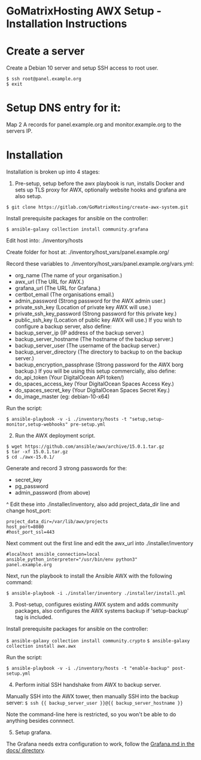 # GoMatrixHosting AWX Setup - Installation Instructions


# Create a server

Create a Debian 10 server and setup SSH access to root user.
```
$ ssh root@panel.example.org
$ exit
```

# Setup DNS entry for it:

Map 2 A records for panel.example.org and monitor.example.org to the servers IP.


# Installation

Installation is broken up into 4 stages:

1) Pre-setup, setup before the awx playbook is run, installs Docker and sets up TLS proxy for AWX, optionally website hooks and grafana are also setup.

`$ git clone https://gitlab.com/GoMatrixHosting/create-awx-system.git`

Install prerequisite packages for ansible on the controller:

`$ ansible-galaxy collection install community.grafana`

Edit host into: ./inventory/hosts

Create folder for host at: ./inventory/host_vars/panel.example.org/

Record these variables to ./inventory/host_vars/panel.example.org/vars.yml:
- org_name 			(The name of your organisation.)
- awx_url 			(The URL for AWX.)
- grafana_url 			(The URL for Grafana.)
- certbot_email 		(The organisations email.)
- admin_password 		(Strong password for the AWX admin user.)
- private_ssh_key 		(Location of private key AWX will use.)
- private_ssh_key_password 	(Strong password for this private key.)
- public_ssh_key 		(Location of public key AWX will use.)
If you wish to configure a backup server, also define:
- backup_server_ip 		(IP address of the backup server.)
- backup_server_hostname 	(The hostname of the backup server.)
- backup_server_user 		(The username of the backup server.)
- backup_server_directory 	(The directory to backup to on the backup server.)
- backup_encryption_passphrase 	(Strong password for the AWX borg backup.)
If you will be using this setup commercially, also define:
- do_api_token 			(Your DigitalOcean API token/)
- do_spaces_access_key 		(Your DigitalOcean Spaces Access Key.)
- do_spaces_secret_key 		(Your DigitalOcean Spaces Secret Key.)
- do_image_master 		(eg: debian-10-x64)

Run the script:

`$ ansible-playbook -v -i ./inventory/hosts -t "setup,setup-monitor,setup-webhooks" pre-setup.yml`


2) Run the AWX deployment script.
```
$ wget https://github.com/ansible/awx/archive/15.0.1.tar.gz
$ tar -xf 15.0.1.tar.gz
$ cd ./awx-15.0.1/
```

Generate and record 3 strong passwords for the:
- secret_key
- pg_password
- admin_password (from above)

^ Edit these into ./installer/inventory, also add project_data_dir line and change host_port:
```
project_data_dir=/var/lib/awx/projects
host_port=8080
#host_port_ssl=443
```

Next comment out the first line and edit the awx_url into ./installer/inventory
```
#localhost ansible_connection=local ansible_python_interpreter="/usr/bin/env python3"
panel.example.org
```

Next, run the playbook to install the Ansible AWX with the following command:

`$ ansible-playbook -i ./installer/inventory ./installer/install.yml`


3) Post-setup, configures existing AWX system and adds community packages, also configures the AWX systems backup if 'setup-backup' tag is included.

Install prerequisite packages for ansible on the controller:

`$ ansible-galaxy collection install community.crypto`
`$ ansible-galaxy collection install awx.awx`

Run the script:

`$ ansible-playbook -v -i ./inventory/hosts -t "enable-backup" post-setup.yml`


4) Perform initial SSH handshake from AWX to backup server.

Manually SSH into the AWX tower, then manually SSH into the backup server:
`$ ssh {{ backup_server_user }}@{{ backup_server_hostname }}`

Note the command-line here is restricted, so you won't be able to do anything besides connnect.


5) Setup grafana.

The Grafana needs extra configuration to work, follow the [Grafana.md in the docs/ directory](docs/Grafana.md).

